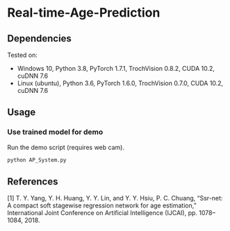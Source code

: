 # Real-time-Age-Prediction

## Dependencies
Tested on:
- Windows 10, Python 3.8, PyTorch 1.7.1, TrochVision 0.8.2, CUDA 10.2, cuDNN 7.6
- Linux (ubuntu), Python 3.6, PyTorch 1.6.0, TrochVision 0.7.0, CUDA 10.2, cuDNN 7.6

## Usage

### Use trained model for demo
Run the demo script (requires web cam).
```sh
python AP_System.py
```

## References
[1] T. Y. Yang, Y. H. Huang, Y. Y. Lin, and Y. Y. Hsiu, P. C. Chuang, “Ssr-net: A compact soft stagewise regression network for age estimation,” International Joint Conference on Artificial Intelligence (IJCAI), pp. 1078–1084, 2018.
